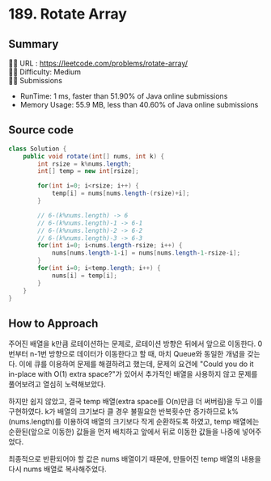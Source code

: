 # 189. Rotate Array

## Summary

🙇‍♂️ URL : https://leetcode.com/problems/rotate-array/  
🤷‍♂️ Difficulty: Medium  
💆‍♂️ Submissions

- RunTime: 1 ms, faster than 51.90% of Java online submissions
- Memory Usage: 55.9 MB, less than 40.60% of Java online submissions

## Source code

```java
class Solution {
    public void rotate(int[] nums, int k) {
        int rsize = k%nums.length;
        int[] temp = new int[rsize];

        for(int i=0; i<rsize; i++) {
            temp[i] = nums[nums.length-(rsize)+i];
        }

        // 6-(k%nums.length) -> 6
        // 6-(k%nums.length)-1 -> 6-1
        // 6-(k%nums.length)-2 -> 6-2
        // 6-(k%nums.length)-3 -> 6-3
        for(int i=0; i<nums.length-rsize; i++) {
            nums[nums.length-1-i] = nums[nums.length-1-rsize-i];
        }
        for(int i=0; i<temp.length; i++) {
            nums[i] = temp[i];
        }
    }
}
```

## How to Approach

주어진 배열을 k만큼 로테이션하는 문제로, 로테이션 방향은 뒤에서 앞으로 이동한다. 0번부터 n-1번 방향으로 데이터가 이동한다고 할 때, 마치 Queue와 동일한 개념을 갖는다. 이에 큐를 이용하여 문제를 해결하려고 했는데, 문제의 요건에 "Could you do it in-place with O(1) extra space?"가 있어서 추가적인 배열을 사용하지 않고 문제를 풀어보려고 열심히 노력해보았다.

하지만 쉽지 않았고, 결국 temp 배열(extra space를 O(n)만큼 더 써버림)을 두고 이를 구현하였다. k가 배열의 크기보다 클 경우 불필요한 반복횟수만 증가하므로 k%(nums.length)를 이용하여 배열의 크기보다 작게 순환하도록 하였고, temp 배열에는 순환된(앞으로 이동한) 값들을 먼저 배치하고 앞에서 뒤로 이동한 값들을 나중에 넣어주었다.

최종적으로 반환되어야 할 값은 nums 배열이기 때문에, 만들어진 temp 배열의 내용을 다시 nums 배열로 복사해주었다.
